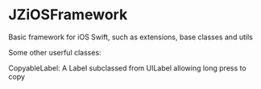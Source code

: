 # JZiOSFramework
Basic framework for iOS Swift, such as extensions, base classes and utils

Some other userful classes:

CopyableLabel: A Label subclassed from UILabel allowing long press to copy
